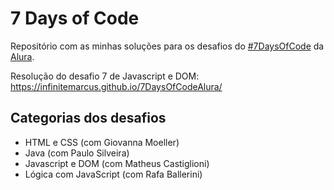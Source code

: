 # 7 Days of Code

Repositório com as minhas soluções para os desafios do [#7DaysOfCode](https://7daysofcode.io/) da [Alura](https://www.alura.com.br/).

Resolução do desafio 7 de Javascript e DOM: https://infinitemarcus.github.io/7DaysOfCodeAlura/

## Categorias dos desafios

* HTML e CSS (com Giovanna Moeller)
* Java (com Paulo Silveira)
* Javascript e DOM (com Matheus Castiglioni)
* Lógica com JavaScript (com Rafa Ballerini)
